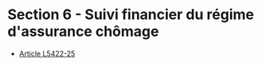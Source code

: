 # Section 6 -   Suivi financier du régime d'assurance chômage  

* [Article L5422-25](./LEGIARTI000029995709.md)
